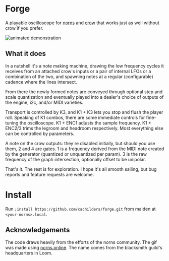 # Forge
A playable oscilloscope for [norns](https://monome.org/docs/norns/) and [crow](https://monome.org/docs/crow/) that works just as well without crow if you prefer.

![animated demonstration](./assets/images/forge.gif)

## What it does
In a nutshell it's a note making machine, drawing the low frequency cycles it receives from an attached crow's inputs or a pair of internal LFOs or a combination of the two, and spawning notes at a regular (configurable) cadence where the lines intersect.

From there the newly formed notes are conveyed through optional step and scale quantization and eventually played into a dealer's choice of outputs of the engine, i2c, and/or MIDI varieties.

Transport is controlled by K3, and K1 + K3 lets you stop and flush the player roll. Speaking of K1 combos, there are some immediate controls for fine-tuning the oscilloscope. K1 + ENC1 adjusts the sample frequency. K1 + ENC2/3 trims the legroom and headroom respectively. Most everything else can be controlled by parameters. 

A note on the crow outputs: they're disabled initially, but should you use them, 2 and 4 are gates. 1 is a frequency derived from the MIDI note created by the generator (quantized or unquantized per param). 3 is the raw frequency of the graph intersection, optionally offset to be unipolar.

That's it. The rest is for exploration. I hope it's all smooth sailing, but bug reports and feature requests are welcome.

# Install
Run `;install https://github.com/cachilders/forge.git` from maiden at `<your-norns>.local`.

## Acknowledgements
The code draws heavily from the efforts of the norns community. The gif was made using [norns.online](https://github.com/schollz/norns.online). The name comes from the blacksmith guild's headquarters in Loom.
